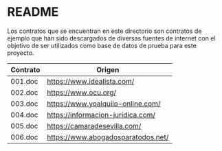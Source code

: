 # README

Los contratos que se encuentran en este directorio son contratos de ejemplo que han sido descargados de diversas fuentes
de internet con el objetivo de ser utilizados como base de datos de prueba para este proyecto.

| Contrato | Origen                                        |
|----------|-----------------------------------------------|
| 001.doc  | https://www.idealista.com/                    |
| 002.doc  | https://www.ocu.org/                          |
| 003.doc  | https://www.yoalquilo-online.com/             |
| 004.doc  | https://informacion-juridica.com/             |
| 005.doc  | https://camaradesevilla.com/                  |
| 006.doc  | https://www.abogadosparatodos.net/            |
